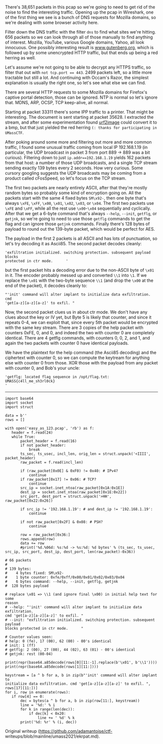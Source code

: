 There's 38,651 packets in this pcap so we're going to need to get rid of the
noise to find the interesting traffic.  Opening up the pcap in Wireshark, one
of the first thing we see is a bunch of DNS requests for Mozilla domains, so
we're dealing with some browser activity here.

Filter down the DNS traffic with the filter `dns` to find what sites we're
hitting.  656 packets so we can look through all of those manually to find
anything of interest.  Mozilla, YouTube, various Google domains, Yahoo, all
look innocuous.  One possibly interesting result is www.gutenberg.org, which
is followed up by some unencrypted HTTP traffic, but that ends up being a red
herring as well.

Let's assume we're not going to be able to decrypt any HTTPS traffic, so
filter that out with `not tcp.port == 443`.  2499 packets left, so a little
more tractable but still a lot.  And continuing with Occam's Razor, the
simplest explanation is usually the right one, so let's see what else we can
find.

There are several HTTP requests to some Mozilla domains for Firefox's captive
portal detection, those can be ignored.  NTP is normal so let's ignore that.
MDNS, ARP, OCSP, TCP keep-alive, all normal.

Starting at packet 33311 there's some IPP traffic to a printer.  That might be
interesting.  The document is sent starting at packet 35628.  I extracted the
stream, and after some experimentation found
[urf2image](https://github.com/mbevand/urf2image) could convert it to a bmp,
but that just yielded the red herring `(: thanks for participating in
UMassCTF`.

After poking around some more and filtering out more and more common traffic,
I found some unusual traffic coming from local IP 192.168.1.19 (in particular,
the UDP broadcast in packet 3 from port 889 -> 889 was a bit curious).
Filtering down to just `ip.addr==192.168.1.19` yields 162 packets from that
host: a number of those UDP broadcasts, and a single TCP stream sending
exactly 139 bytes every 2 seconds.  How very curious.  Some cursory googling
suggests the UDP broadcasts may be coming from a product called cFosSpeed, so
let's focus on the TCP stream.

The first two packets are nearly entirely ASCII, after that they're mostly
random bytes so probably some kind of encryption going on.  All the packets
start with the same 4 fixed bytes `SM\x92-`, then one byte that's always
`\xFE`, `\xFF`, `\x00`, `\x01`, `\x02`, `\x03`, or `\x04`.  The first two
packets use `\xFE` and `\xFF`, while all the rest use `\x00`-`\x04`
sequentially and cyclically.  After that we get a 6-byte command that's always
`--help`, `--init`, `getflg`, or `getjnk`, so we're going to need to use those
`getflg` commands to get the flag and can ignore those `getjnk` commands.
Finally there's 128 bytes of payload to round out the 139-byte packet, which
would be perfect for AES.

The payload in the first 2 packets is all ASCII and has lots of punctuation,
so let's try decoding it as Ascii85.  The second packet decodes cleanly:

```  
'exfiltration initialized. switching protection. subsequent payload blocks
protected in ctr mode.      '  
```

but the first packet hits a decoding error due to the non-ASCII byte of `\x01`
in it.  The encoder probably messed up and converted `\\1` into `\1`.  If we
replace the `\x01` with the two-byte sequence `\\1` (and drop the `\x00` at
the end of the packet), it decodes cleanly to:

```  
"'init' command will alter implant to initialize data exfiltration. cmd
'get[a-z][a-z][a-z]' to exfil. "  
```

Now, the second packet clues us in about ctr mode.  We don't have any clues
about the key or IV yet, but Byte 5 is likely that counter, and since it
repeats 0-4, we can exploit that, since every 5th packet would be encrypted
with the same key stream.  There are 3 copies of the help packet with counters
0xFE, 0, and 0, and indeed the two with counter 0 are completely identical.
There are 4 getflg commands, with counters 0, 0, 2, and 1, and again the two
packets with counter 0 have identical payloads.

We have the plaintext for the help command (the Ascii85 decoding) and the
ciphertext with counter 0, so we can compute the keytream for anything else
with counter 0 from those.  XOR those with the payload from any packet with
counter 0, and Bob's your uncle:

```  
'getflg: located flag sequence in /opt/flag.txt: UMASS{c4ll_me_sh3rl0ck}
'  
```

---

```lang=python  
import base64  
import socket  
import struct

data = b''  
rows = []

with open('easy_as_123.pcap', 'rb') as f:  
   header = f.read(24)  
   while True:  
       packet_header = f.read(16)  
       if not packet_header:  
           break  
       ts_sec, ts_usec, incl_len, orig_len = struct.unpack('<IIII', packet_header)  
       raw_packet = f.read(incl_len)

       if (raw_packet[0x0E] & 0xF0) != 0x40: # IPv4?  
           continue  
       if raw_packet[0x17] != 0x06: # TCP?  
           continue  
       src_ip = socket.inet_ntoa(raw_packet[0x1A:0x1E])  
       dest_ip = socket.inet_ntoa(raw_packet[0x1E:0x22])  
       src_port, dest_port = struct.unpack('>HH', raw_packet[0x22:0x26])

       if src_ip != '192.168.1.19': # and dest_ip != '192.168.1.19':  
           continue

       if not raw_packet[0x2F] & 0x08: # PSH?  
           continue

       row = raw_packet[0x36:]  
       rows.append(row)  
       data += row  
       #print('%d.%06d: %s:%d -> %s:%d: %d bytes' % (ts_sec, ts_usec, src_ip, src_port, dest_ip, dest_port, len(raw_packet)-0x36))

# 66 packets  
#  
# 139 bytes:  
#    4 bytes fixed: SM\x92-  
#    1 byte counter: 0xfe/0xff/0x00/0x01/0x02/0x03/0x04  
#    6 bytes command: --help, --init, getflg, getjnk  
#  128 bytes payload

# replace \x01 => \\1 (and ignore final \x00) in initial help text for some
reason  
# --help: "'init' command will alter implant to initialize data exfiltration.
cmd 'get[a-z][a-z][a-z]' to exfil. "  
# --init: "exfiltration initialized. switching protection. subsequent payload
blocks protected in ctr mode.      "

# Counter values seen:  
# help: 0 (fe), 17 (00), 62 (00) - 00's identical  
# init: 1 (ff)  
# getflg: 2 (00), 27 (00), 44 (02), 63 (01) - 00's identical  
# getjnk: rest (00-04)

print(repr(base64.a85decode(rows[0][11:-1].replace(b'\x01', b'\\1'))))  
print(repr(base64.a85decode(rows[1][11:])))

keystream = [a ^ b for a, b in zip(b"'init' command will alter implant to
initialize data exfiltration. cmd 'get[a-z][a-z][a-z]' to exfil. ",
rows[17][11:])]  
for i, row in enumerate(rows):  
   if row[4] == 0:  
       dec = bytes(a ^ b for a, b in zip(row[11:], keystream))  
       line = '%d:' % i  
       for k in range(len(dec)):  
           if dec[k] < 0x20:  
               line += ' %d' % k  
       print('%d: %r' % (i, dec))  
```

Original writeup (https://github.com/adamantoise/ctf-
writeups/blob/mainline/umass2021/ekrpat.md).